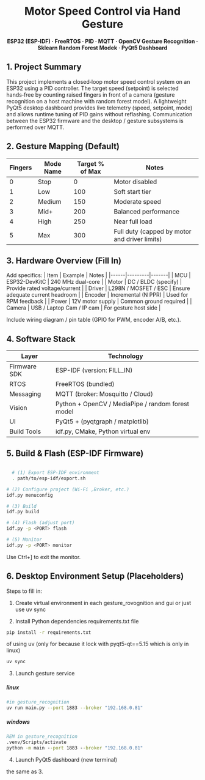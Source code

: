 <div align="center">

# Motor Speed Control via Hand Gesture
**ESP32 (ESP-IDF) · FreeRTOS · PID · MQTT · OpenCV Gesture Recognition · Sklearn Random Forest Modek · PyQt5 Dashboard**

</div>

## 1. Project Summary
This project implements a closed‑loop motor speed control system on an ESP32 using a PID controller. The target speed (setpoint) is selected hands‑free by counting raised fingers in front of a camera (gesture recognition on a host machine with random forest model). A lightweight PyQt5 desktop dashboard provides live telemetry (speed, setpoint, mode) and allows runtime tuning of PID gains without reflashing. Communication between the ESP32 firmware and the desktop / gesture subsystems is performed over MQTT.

## 2. Gesture Mapping (Default)
| Fingers | Mode Name | Target % of Max | Notes |
|---------|-----------|-----------------|-------|
| 0 | Stop | 0 | Motor disabled |
| 1 | Low | 100 | Soft start tier |
| 2 | Medium | 150 | Moderate speed |
| 3 | Mid+ | 200 | Balanced performance |
| 4 | High | 250 | Near full load |
| 5 | Max | 300 | Full duty (capped by motor and driver limits) |

## 3. Hardware Overview (Fill In)
Add specifics:
| Item | Example | Notes |
|------|---------|-------|
| MCU | ESP32-DevKitC | 240 MHz dual-core |
| Motor | DC / BLDC (specify) | Provide rated voltage/current |
| Driver | L298N / MOSFET / ESC | Ensure adequate current headroom |
| Encoder | Incremental (N PPR) | Used for RPM feedback |
| Power | 12V motor supply | Common ground required |
| Camera | USB / Laptop Cam / IP cam | For gesture host side |

Include wiring diagram / pin table (GPIO for PWM, encoder A/B, etc.).

## 4. Software Stack
| Layer | Technology |
|-------|------------|
| Firmware SDK | ESP-IDF (version: FILL_IN) |
| RTOS | FreeRTOS (bundled) |
| Messaging | MQTT (broker: Mosquitto / Cloud) |
| Vision | Python + OpenCV / MediaPipe / random forest model |
| UI | PyQt5 + (pyqtgraph / matplotlib) |
| Build Tools | idf.py, CMake, Python virtual env |

## 5. Build & Flash (ESP-IDF Firmware)


```bash

  # (1) Export ESP-IDF environment 
  . path/to/esp-idf/export.sh

# (2) Configure project (Wi-Fi ,Broker, etc.)
idf.py menuconfig

# (3) Build
idf.py build

# (4) Flash (adjust port)
idf.py -p <PORT> flash

# (5) Monitor
idf.py -p <PORT> monitor
```
Use Ctrl+] to exit the monitor.

## 6. Desktop Environment Setup (Placeholders)
Steps to fill in:
1. Create virtual environment in each
gesture_rovognition and gui or just use uv sync

2. Install Python dependencies requirements.txt file
```bash
pip install -r requirements.txt
```
of using uv (only for because it lock with pyqt5-qt==5.15 which is only in linux)
```bash
uv sync
```
3. Launch gesture service
##### linux
```bash
#in gesture_recognition
uv run main.py --port 1883 --broker "192.168.0.81"
```
##### windows
```cmd
REM in gesture_recognition
.venv/Scripts/activate
python -m main --port 1883 --broker "192.168.0.81"
```
4. Launch PyQt5 dashboard (new terminal)

the same as 3.